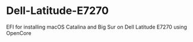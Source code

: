 # Dell-Latitude-E7270
EFI for installing macOS Catalina and Big Sur on Dell Latitude E7270 using OpenCore
